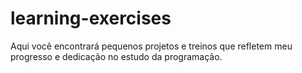 # learning-exercises
Aqui você encontrará pequenos projetos e treinos que refletem meu progresso e dedicação no estudo da programação.
